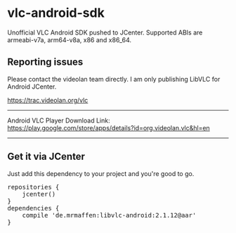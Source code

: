 vlc-android-sdk
===============

Unofficial VLC Android SDK pushed to JCenter.
Supported ABIs are armeabi-v7a, arm64-v8a, x86 and x86_64.
                              
Reporting issues
------------------------
Please contact the videolan team directly. I am only publishing LibVLC for Android JCenter.

https://trac.videolan.org/vlc

------------------------
Android VLC Player Download Link:
https://play.google.com/store/apps/details?id=org.videolan.vlc&hl=en

------------------------

Get it via JCenter
------------------------
Just add this dependency to your project and you're good to go.

<pre>repositories {
    jcenter()
}
dependencies {
    compile 'de.mrmaffen:libvlc-android:2.1.12@aar'
}</pre>
